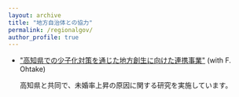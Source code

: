```yaml
---
layout: archive
title: "地方自治体との協力"
permalink: /regionalgov/
author_profile: true
---
```


- ["高知県での少子化対策を通じた地方創生に向けた連携事業"](https://www.caps.kier.kyoto-u.ac.jp/news/news-607/) (with F. Ohtake) 

    高知県と共同で、未婚率上昇の原因に関する研究を実施しています。
